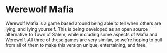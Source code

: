 # Werewolf Mafia

Werewolf Mafia is a game based around being able to tell when others are lying, and lying yourself. This is being developed as an open source alternative to Town of Salem, while including some aspects of Mafia and Werewolf. All three of these games are very similar, so we're hoping to pull from all of them to make this version unique, entertaining, and free.
